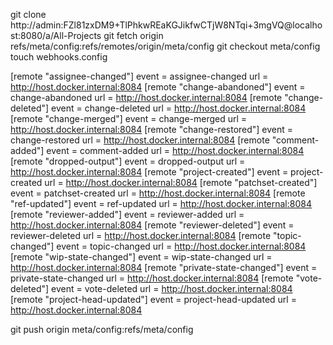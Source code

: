 git clone http://admin:FZl81zxDM9+TlPhkwREaKGJikfwCTjW8NTqi+3mgVQ@localhost:8080/a/All-Projects
git fetch origin refs/meta/config:refs/remotes/origin/meta/config
git checkout meta/config
touch webhooks.config

[remote "assignee-changed"]
  event = assignee-changed
  url = http://host.docker.internal:8084
[remote "change-abandoned"]
  event = change-abandoned
  url = http://host.docker.internal:8084
[remote "change-deleted"]
  event = change-deleted
  url = http://host.docker.internal:8084
[remote "change-merged"]
  event = change-merged
  url = http://host.docker.internal:8084
[remote "change-restored"]
  event = change-restored
  url = http://host.docker.internal:8084
[remote "comment-added"]
  event = comment-added
  url = http://host.docker.internal:8084
[remote "dropped-output"]
  event = dropped-output
  url = http://host.docker.internal:8084
[remote "project-created"]
  event = project-created
  url = http://host.docker.internal:8084
[remote "patchset-created"]
  event = patchset-created
  url = http://host.docker.internal:8084
[remote "ref-updated"]
  event = ref-updated
  url = http://host.docker.internal:8084
[remote "reviewer-added"]
  event = reviewer-added
  url = http://host.docker.internal:8084
[remote "reviewer-deleted"]
  event = reviewer-deleted
  url = http://host.docker.internal:8084
[remote "topic-changed"]
  event = topic-changed
  url = http://host.docker.internal:8084
[remote "wip-state-changed"]
  event = wip-state-changed
  url = http://host.docker.internal:8084
[remote "private-state-changed"]
  event = private-state-changed
  url = http://host.docker.internal:8084
[remote "vote-deleted"]
  event = vote-deleted
  url = http://host.docker.internal:8084
[remote "project-head-updated"]
  event = project-head-updated
  url = http://host.docker.internal:8084


git push origin meta/config:refs/meta/config
